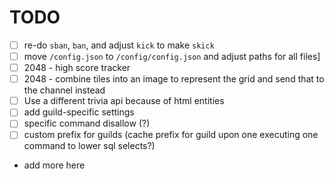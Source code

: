 # TODO
- [ ] re-do `sban`, `ban`, and adjust `kick` to make `skick`
- [ ] move `/config.json` to `/config/config.json` and adjust paths for all files]
- [ ] 2048 - high score tracker
- [ ] 2048 - combine tiles into an image to represent the grid and send that to the channel instead
- [ ] Use a different trivia api because of html entities
- [ ] add guild-specific settings
 - [ ] specific command disallow (?)
 - [ ] custom prefix for guilds (cache prefix for guild upon one executing one command to lower sql selects?)
 - add more here
